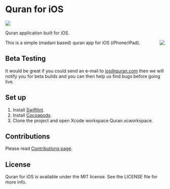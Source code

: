 # Quran for iOS

[<img src="https://dl.dropboxusercontent.com/u/60435436/Quran/iOS/Download_on_the_App_Store_Badge_US-UK_135x40.svg" />](https://itunes.apple.com/app/id1118663303)

Quran application built for iOS.

[<img align="right" src="https://raw.githubusercontent.com/quran/quran-ios/master/Quran/Assets.xcassets/AppIcon.appiconset/Icon-83.5%402x.png" />](https://itunes.apple.com/app/id1118663303)

This is a simple (madani based) quran app for iOS (iPhone/iPad).

## Beta Testing

It would be great if you could send an e-mail to ios@quran.com then we will notify you for beta builds and you can then help us find bugs before going live.

## Set up

1. Install [Swiftlint](https://github.com/realm/SwiftLint).
2. Install [Cocoapods](https://cocoapods.org).
3. Clone the project and open Xcode workspace Quran.xcworkspace.

## Contributions
Please read [Contributions page](https://github.com/quran/quran-ios/wiki/Contributions).

## License

Quran for iOS is available under the MIT license. See the LICENSE file for more info.
